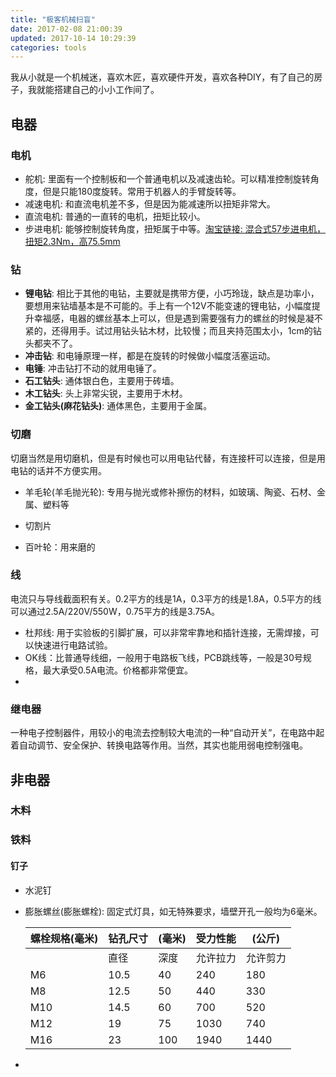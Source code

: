 ```yaml
---
title: "极客机械扫盲"
date: 2017-02-08 21:00:39
updated: 2017-10-14 10:29:39
categories: tools
---
```

我从小就是一个机械迷，喜欢木匠，喜欢硬件开发，喜欢各种DIY，有了自己的房子，我就能搭建自己的小小工作间了。

## 电器

### 电机

- 舵机: 里面有一个控制板和一个普通电机以及减速齿轮。可以精准控制旋转角度，但是只能180度旋转。常用于机器人的手臂旋转等。
- 减速电机: 和直流电机差不多，但是因为能减速所以扭矩非常大。
- 直流电机: 普通的一直转的电机，扭矩比较小。
- 步进电机: 能够控制旋转角度，扭矩属于中等。[淘宝链接: 混合式57步进电机，扭矩2.3Nm，高75.5mm](http://c.b1za.com/h.2UaXF7?cv=y8peSBG34A&sm=fa8fa4)

### 钻

- **锂电钻**: 相比于其他的电钻，主要就是携带方便，小巧玲珑，缺点是功率小，要想用来钻墙基本是不可能的。手上有一个12V不能变速的锂电钻，小幅度提升幸福感，电器的螺丝基本上可以，但是遇到需要强有力的螺丝的时候是凝不紧的，还得用手。试过用钻头钻木材，比较慢；而且夹持范围太小，1cm的钻头都夹不了。
- **冲击钻**: 和电锤原理一样，都是在旋转的时候做小幅度活塞运动。
- **电锤**: 冲击钻打不动的就用电锤了。
- **石工钻头**: 通体银白色，主要用于砖墙。
- **木工钻头**: 头上非常尖锐，主要用于木材。
- **金工钻头(麻花钻头)**: 通体黑色，主要用于金属。

### 切磨

切磨当然是用切磨机，但是有时候也可以用电钻代替，有连接杆可以连接，但是用电钻的话并不方便实用。

- 羊毛轮(羊毛抛光轮): 专用与抛光或修补擦伤的材料，如玻璃、陶瓷、石材、金属、塑料等


- 切割片
- 百叶轮：用来磨的

### 线

电流只与导线截面积有关。0.2平方的线是1A，0.3平方的线是1.8A，0.5平方的线可以通过2.5A/220V/550W，0.75平方的线是3.75A。

- 杜邦线: 用于实验板的引脚扩展，可以非常牢靠地和插针连接，无需焊接，可以快速进行电路试验。
- OK线：比普通导线细，一般用于电路板飞线，PCB跳线等，一般是30号规格，最大承受0.5A电流。价格都非常便宜。
- ​

### 继电器

一种电子控制器件，用较小的电流去控制较大电流的一种“自动开关”，在电路中起着自动调节、安全保护、转换电路等作用。当然，其实也能用弱电控制强电。

## 非电器

### 木料

### 铁料

#### 钉子

- 水泥钉

- 膨胀螺丝(膨胀螺栓): 固定式灯具，如无特殊要求，墙壁开孔一般均为6毫米。

  | 螺栓规格(毫米) | 钻孔尺寸 | (毫米) | 受力性能 | (公斤) |
  | -------- | ---- | ---- | ---- | ---- |
  |          | 直径   | 深度   | 允许拉力 | 允许剪力 |
  | M6       | 10.5 | 40   | 240  | 180  |
  | M8       | 12.5 | 50   | 440  | 330  |
  | M10      | 14.5 | 60   | 700  | 520  |
  | M12      | 19   | 75   | 1030 | 740  |
  | M16      | 23   | 100  | 1940 | 1440 |

- ​

